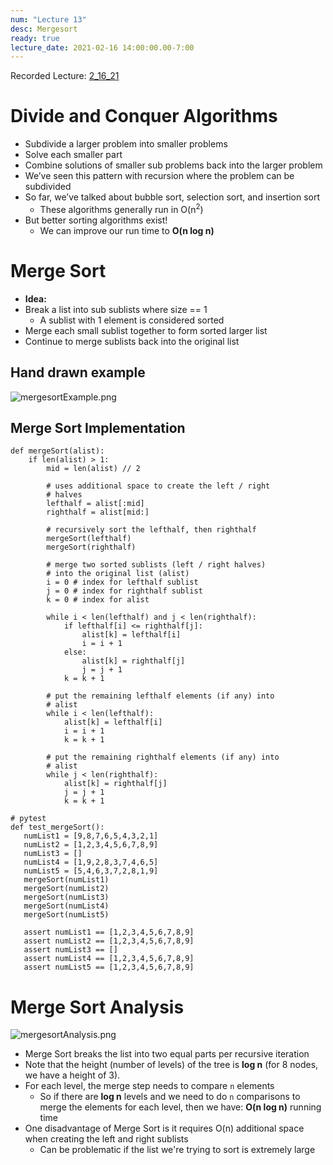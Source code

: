 ```yaml
---
num: "Lecture 13"
desc: Mergesort
ready: true
lecture_date: 2021-02-16 14:00:00.00-7:00
---
```


Recorded Lecture: [2_16_21](https://drive.google.com/file/d/1OLylgA5hG3MYTDLIS4bxa4AMsk45d8-H/view?usp=sharing)

# Divide and Conquer Algorithms

* Subdivide a larger problem into smaller problems
* Solve each smaller part
* Combine solutions of smaller sub problems back into the larger problem
* We’ve seen this pattern with recursion where the problem can be subdivided
* So far, we’ve talked about bubble sort, selection sort, and insertion sort
	* These algorithms generally run in O(n<sup>2</sup>)
* But better sorting algorithms exist!
	* We can improve our run time to **O(n log n)**

# Merge Sort

* **Idea:**
* Break a list into sub sublists where size == 1
	* A sublist with 1 element is considered sorted
* Merge each small sublist together to form sorted larger list
* Continue to merge sublists back into the original list

## Hand drawn example

![mergesortExample.png](mergesortExample.png)

## Merge Sort Implementation

```
def mergeSort(alist):
	if len(alist) > 1:
		mid = len(alist) // 2

		# uses additional space to create the left / right
		# halves
		lefthalf = alist[:mid]
		righthalf = alist[mid:]

		# recursively sort the lefthalf, then righthalf
		mergeSort(lefthalf)
		mergeSort(righthalf)

		# merge two sorted sublists (left / right halves)
		# into the original list (alist)
		i = 0 # index for lefthalf sublist
		j = 0 # index for righthalf sublist
		k = 0 # index for alist

		while i < len(lefthalf) and j < len(righthalf):
			if lefthalf[i] <= righthalf[j]:
				alist[k] = lefthalf[i]
				i = i + 1
			else:
				alist[k] = righthalf[j]
				j = j + 1
			k = k + 1

		# put the remaining lefthalf elements (if any) into
		# alist
		while i < len(lefthalf):
			alist[k] = lefthalf[i]
			i = i + 1
			k = k + 1

		# put the remaining righthalf elements (if any) into
		# alist
		while j < len(righthalf):
			alist[k] = righthalf[j]
			j = j + 1
			k = k + 1
```
```
# pytest
def test_mergeSort():
   numList1 = [9,8,7,6,5,4,3,2,1]
   numList2 = [1,2,3,4,5,6,7,8,9]
   numList3 = []
   numList4 = [1,9,2,8,3,7,4,6,5]
   numList5 = [5,4,6,3,7,2,8,1,9]
   mergeSort(numList1)
   mergeSort(numList2)
   mergeSort(numList3)
   mergeSort(numList4)
   mergeSort(numList5)

   assert numList1 == [1,2,3,4,5,6,7,8,9]
   assert numList2 == [1,2,3,4,5,6,7,8,9]
   assert numList3 == []
   assert numList4 == [1,2,3,4,5,6,7,8,9]
   assert numList5 == [1,2,3,4,5,6,7,8,9]
```

# Merge Sort Analysis

![mergesortAnalysis.png](mergesortAnalysis.png)

* Merge Sort breaks the list into two equal parts per recursive iteration
* Note that the height (number of levels) of the tree is **log n** (for 8 nodes, we have a height of 3).
* For each level, the merge step needs to compare `n` elements
	* So if there are **log n** levels and we need to do `n` comparisons to merge the elements for each level, then we have: **O(n log n)** running time
* One disadvantage of Merge Sort is it requires O(n) additional space when creating the left and right sublists
	* Can be problematic if the list we're trying to sort is extremely large